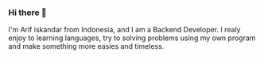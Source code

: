### Hi there 👋

I'm Arif iskandar from Indonesia, and I am a Backend Developer. I realy enjoy to learning languages, try to solving problems using my own program and make something more easies and timeless. 




















